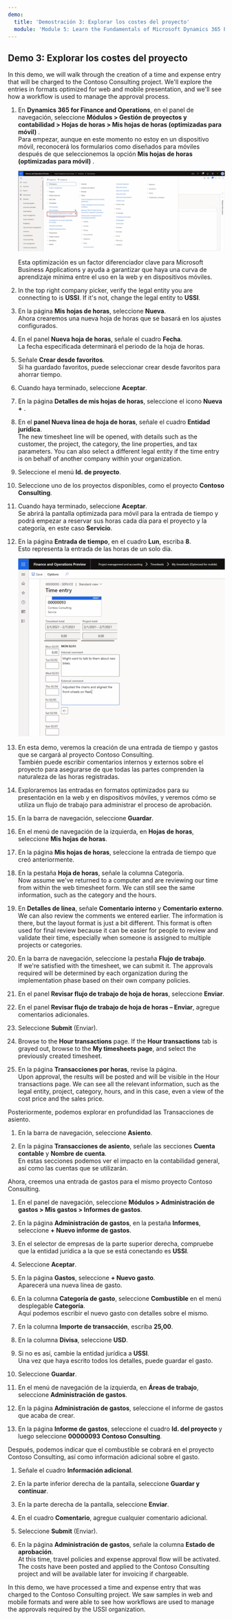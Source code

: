 ```yaml
---
demo:
  title: 'Demostración 3: Explorar los costes del proyecto'
  module: 'Module 5: Learn the Fundamentals of Microsoft Dynamics 365 Project Operations'
---
```


## <a name="demo-3---explore-project-costs"></a>Demo 3: Explorar los costes del proyecto

In this demo, we will walk through the creation of a time and expense entry that will be charged to the Contoso Consulting project. We'll explore the entries in formats optimized for web and mobile presentation, and we'll see how a workflow is used to manage the approval process.

1. En **Dynamics 365 for Finance and Operations**, en el panel de navegación, seleccione **Módulos > Gestión de proyectos y contabilidad > Hojas de horas > Mis hojas de horas (optimizadas para móvil)** .  
    Para empezar, aunque en este momento no estoy en un dispositivo móvil, reconocerá los formularios como diseñados para móviles después de que seleccionemos la opción **Mis hojas de horas (optimizadas para móvil)** .

    ![Captura de pantalla del menú de gestión de proyectos y contabilidad con mis hojas de horas (optimizadas para móvil) resaltadas.](./media/projops_costs_1_select_my_timesheets.png)  

    Esta optimización es un factor diferenciador clave para Microsoft Business Applications y ayuda a garantizar que haya una curva de aprendizaje mínima entre el uso en la web y en dispositivos móviles.

1. In the top right company picker, verify the legal entity you are connecting to is <bpt id="p1">**</bpt>USSI<ept id="p1">**</ept>. If it's not, change the legal entity to <bpt id="p1">**</bpt>USSI<ept id="p1">**</ept>.

1. En la página **Mis hojas de horas**, seleccione **Nueva**.  
    Ahora crearemos una nueva hoja de horas que se basará en los ajustes configurados.

1. En el panel **Nueva hoja de horas**, señale el cuadro **Fecha**.  
    La fecha especificada determinará el periodo de la hoja de horas.

1. Señale **Crear desde favoritos**.  
    Si ha guardado favoritos, puede seleccionar crear desde favoritos para ahorrar tiempo.

1. Cuando haya terminado, seleccione **Aceptar**.

1. En la página **Detalles de mis hojas de horas**, seleccione el icono **Nueva +** .

1. En el **panel Nueva línea de hoja de horas**, señale el cuadro **Entidad jurídica**.  
    The new timesheet line will be opened, with details such as the customer, the project, the category, the line properties, and tax parameters. You can also select a different legal entity if the time entry is on behalf of another company within your organization.

1. Seleccione el menú **Id. de proyecto**.

1. Seleccione uno de los proyectos disponibles, como el proyecto **Contoso Consulting**.

1. Cuando haya terminado, seleccione **Aceptar**.  
    Se abrirá la pantalla optimizada para móvil para la entrada de tiempo y podrá empezar a reservar sus horas cada día para el proyecto y la categoría, en este caso **Servicio**.

1. En la página **Entrada de tiempo**, en el cuadro **Lun**, escriba **8**.  
    Esto representa la entrada de las horas de un solo día.

    ![Captura de pantalla de la página Entrada de tiempo.](./media/projops_costs_2_mon_box.png)

1. En esta demo, veremos la creación de una entrada de tiempo y gastos que se cargará al proyecto Contoso Consulting.  
    También puede escribir comentarios internos y externos sobre el proyecto para asegurarse de que todas las partes comprenden la naturaleza de las horas registradas.

1. Exploraremos las entradas en formatos optimizados para su presentación en la web y en dispositivos móviles, y veremos cómo se utiliza un flujo de trabajo para administrar el proceso de aprobación.

1. En la barra de navegación, seleccione **Guardar**.

1. En el menú de navegación de la izquierda, en **Hojas de horas**, seleccione **Mis hojas de horas**.

1. En la página **Mis hojas de horas**, seleccione la entrada de tiempo que creó anteriormente.

1. En la pestaña **Hoja de horas**, señale la columna Categoría.  
    Now assume we've returned to a computer and are reviewing our time from within the web timesheet form. We can still see the same information, such as the category and the hours.

1. En **Detalles de línea**, señale **Comentario interno** y **Comentario externo**.  
    We can also review the comments we entered earlier. The information is there, but the layout format is just a bit different. This format is often used for final review because it can be easier for people to review and validate their time, especially when someone is assigned to multiple projects or categories.

1. En la barra de navegación, seleccione la pestaña **Flujo de trabajo**.  
    If we're satisfied with the timesheet, we can submit it. The approvals required will be determined by each organization during the implementation phase based on their own company policies.

1. En el panel **Revisar flujo de trabajo de hoja de horas**, seleccione **Enviar**.

1. En el panel **Revisar flujo de trabajo de hoja de horas – Enviar**, agregue comentarios adicionales.

1. Seleccione **Submit** (Enviar).

1. Browse to the <bpt id="p1">**</bpt>Hour transactions<ept id="p1">**</ept> page. If the <bpt id="p1">**</bpt>Hour transactions<ept id="p1">**</ept> tab is grayed out, browse to the <bpt id="p2">**</bpt>My timesheets page<ept id="p2">**</ept>, and select the previously created timesheet.

1. En la página **Transacciones por horas**, revise la página.  
    Upon approval, the results will be posted and will be visible in the Hour transactions page. We can see all the relevant information, such as the legal entity, project, category, hours, and in this case, even a view of the cost price and the sales price.  

Posteriormente, podemos explorar en profundidad las Transacciones de asiento.

1. En la barra de navegación, seleccione **Asiento**.

1. En la página **Transacciones de asiento**, señale las secciones **Cuenta contable** y **Nombre de cuenta**.  
    En estas secciones podemos ver el impacto en la contabilidad general, así como las cuentas que se utilizarán.  

Ahora, creemos una entrada de gastos para el mismo proyecto Contoso Consulting.

1. En el panel de navegación, seleccione **Módulos > Administración de gastos > Mis gastos > Informes de gastos**.

1. En la página **Administración de gastos**, en la pestaña **Informes**, seleccione **+ Nuevo informe de gastos**.

1. En el selector de empresas de la parte superior derecha, compruebe que la entidad jurídica a la que se está conectando es **USSI**.

1. Seleccione **Aceptar**.

1. En la página **Gastos**, seleccione **+ Nuevo gasto**.  
Aparecerá una nueva línea de gasto.

1. En la columna **Categoría de gasto**, seleccione **Combustible** en el menú desplegable **Categoría**.  
Aquí podemos escribir el nuevo gasto con detalles sobre el mismo.

1. En la columna **Importe de transacción**, escriba **25,00**.

1. En la columna **Divisa**, seleccione **USD**.

1. Si no es así, cambie la entidad jurídica a **USSI**.  
    Una vez que haya escrito todos los detalles, puede guardar el gasto.

1. Seleccione **Guardar**.

1. En el menú de navegación de la izquierda, en **Áreas de trabajo**, seleccione **Administración de gastos**.

1. En la página **Administración de gastos**, seleccione el informe de gastos que acaba de crear.

1. En la página **Informe de gastos**, seleccione el cuadro **Id. del proyecto** y luego seleccione **00000093 Contoso Consulting**.  

Después, podemos indicar que el combustible se cobrará en el proyecto Contoso Consulting, así como información adicional sobre el gasto.

1. Señale el cuadro **Información adicional**.

1. En la parte inferior derecha de la pantalla, seleccione **Guardar y continuar**.

1. En la parte derecha de la pantalla, seleccione **Enviar**.

1. En el cuadro **Comentario**, agregue cualquier comentario adicional.

1. Seleccione **Submit** (Enviar).

1. En la página **Administración de gastos**, señale la columna **Estado de aprobación**.  
    At this time, travel policies and expense approval flow will be activated. The costs have been posted and applied to the Contoso Consulting project and will be available later for invoicing if chargeable.

In this demo, we have processed a time and expense entry that was charged to the Contoso Consulting project. We saw samples in web and mobile formats and were able to see how workflows are used to manage the approvals required by the USSI organization.
